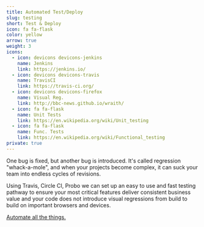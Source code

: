 ```yaml
---
title: Automated Test/Deploy
slug: testing
short: Test & Deploy
icon: fa fa-flask
color: yellow
arrow: true
weight: 3
icons:
  - icon: devicons devicons-jenkins
    name: Jenkins
    link: https://jenkins.io/
  - icon: devicons devicons-travis
    name: TravisCI
    link: https://travis-ci.org/
  - icon: devicons devicons-firefox
    name: Visual Reg.
    link: http://bbc-news.github.io/wraith/
  - icon: fa fa-flask
    name: Unit Tests
    link: https://en.wikipedia.org/wiki/Unit_testing
  - icon: fa fa-flask
    name: Func. Tests
    link: https://en.wikipedia.org/wiki/Functional_testing
private: true
---
```

One bug is fixed, but another bug is introduced. It's called regression "whack-a-mole", and when your projects become complex, it can suck your team into endless cycles of revisions.

Using Travis, Circle CI, Probo we can set up an easy to use and fast testing pathway to ensure your most critical features deliver consistent business value and your code does not introduce visual regressions from build to build on important browsers and devices.

[Automate all the things.](/contact)
